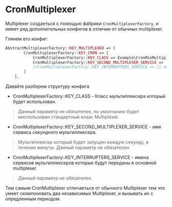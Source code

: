# CronMultiplexer

Multiplexer создаеться с помощью фабрики `CronMultiplexerFactory`, 
и имеет ряд дополнительных конфигов в отличии от обычных multiplexer. 

Глянем его конфиг:

```php
AbstractMultiplexerFactory::KEY_MULTIPLEXER => [
        CronMultiplexerFactory::KEY_CRON => [
            CronMultiplexerFactory::KEY_CLASS => Example\CronMinMultiplexer::class,//not require
            CronMultiplexerFactory::KEY_SECOND_MULTIPLEXER_SERVICE => 'cronSecMultiplexer', //not require
            //CronMultiplexerFactory::KEY_INTERRUPTERS_SERVICE => [] not require
        ]
    ],
```
Давайте разберем структуру конфига
* CronMultiplexerFactory::KEY_CLASS - Класс мультиплексера который будет использован.
> Данный параметр не обязателен, по умолчанию будет миспользован стандартный клаас Multiplexer.  
* CronMultiplexerFactory::KEY_SECOND_MULTIPLEXER_SERVICE - имя сервиса секундного мультиплексера.
> Мультиплексер который будет запущен каждую секунду, в течении минуты. Данный параметр не обязателен
* CronMultiplexerFactory::KEY_INTERRUPTERS_SERVICE - имена сервисов мультиплексеров
которые будут переданы в основной multiplexer.
> Данный параметр не обязателен.

Тем самым CronMultiplexer отличаеться от обычного Multiplexer тем что умеет скомпоновать два независимых Multiplexer, 
и вызывать их с опредленным периодом.